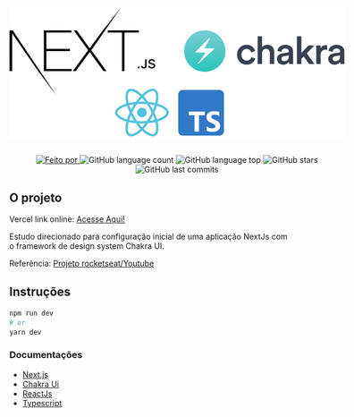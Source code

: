 <div style="margin:0 auto; width:600px;">
<img src=".github/assets/Nextjs-ChakraUI.png" alt="icons" width="600" />

<p style="text-align: center; margin-top:24px">
<a href="https://www.linkedin.com/in/celso-junior/">
<img alt="Feito por" src="https://img.shields.io/badge/Feito%20por-Celso%20Junnior-orange">
</a>
<img alt="GitHub language count" src="https://img.shields.io/github/languages/count/clsjunnior/cjdesign-nextjs">
<img alt="GitHub language top" src="https://img.shields.io/github/languages/top/clsjunnior/cjdesign-nextjs">
<img alt="GitHub stars" src="https://img.shields.io/github/stars/clsjunnior/cjdesign-nextjs?style=social">
<img alt="GitHub last commits" src="https://img.shields.io/github/last-commit/clsjunnior/cjdesign-nextjs">
</p>

</div>

## O projeto

Vercel link online: [Acesse Aqui!](https://cjdesign-nextjs.vercel.app/)

Estudo direcionado para configuração inicial de uma aplicação NextJs com o framework de design system Chakra UI.

Referência: [Projeto rocketseat/Youtube](https://github.com/rocketseat-content/youtube-nextjs-design-system)

## Instruções

```bash
npm run dev
# or
yarn dev
```

### Documentações

- [Next.js](https://nextjs.org/docs)
- [Chakra Ui](https://chakra-ui.com/)
- [ReactJs](https://pt-br.reactjs.org/)
- [Typescript](https://www.typescriptlang.org/)
